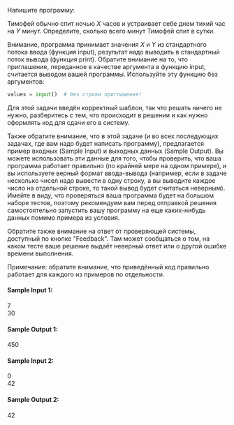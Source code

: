 Напишите программу:

Тимофей обычно спит ночью $X$ часов и устраивает себе днем тихий час на $Y$ минут. Определите, сколько всего минут
Тимофей спит в сутки.

Внимание, программа принимает значения $X$ и $Y$ из стандартного потока ввода (функция input), результат надо выводить в
стандартный поток вывода (функция print). Обратите внимание на то, что приглашение, переданное в качестве аргумента в
функцию input, считается выводом вашей программы. Используйте эту функцию без аргументов:

```python
values = input()  # без строки приглашения!
```

Для этой задачи введён корректный шаблон, так что решать ничего не нужно, разберитесь с тем, что происходит в решении и
как нужно оформлять код для сдачи его в систему.

Также обратите внимание, что в этой задаче (и во всех последующих задачах, где вам надо будет написать программу),
предлагается пример входных (Sample Input) и выходных данных (Sample Output). Вы можете использовать эти данные для
того, чтобы проверить, что ваша программа работает правильно (по крайней мере на одном примере), и вы используете верный
формат ввода-вывода (например, если в задаче несколько чисел надо вывести в одну строку, а вы выводите каждое число на
отдельной строке, то такой вывод будет считаться неверным). Имейте в виду, что проверяться ваша программа будет на
большом наборе тестов, поэтому рекомендуем вам перед отправкой решения самостоятельно запустить вашу программу на еще
каких-нибудь данных помимо примера из условия.

Обратите также внимание на ответ от проверяющей системы, доступный по кнопке "Feedback". Там может сообщаться о том, на
каком тесте ваше решение выдаёт неверный ответ или о другой ошибке времени выполнения.

Примечание: обратите внимание, что приведённый код правильно работает для каждого из примеров по отдельности.

#### Sample Input 1:

7  
30

#### Sample Output 1:

450

#### Sample Input 2:

0  
42

#### Sample Output 2:

42